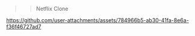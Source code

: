 >> Netflix Clone
>>



https://github.com/user-attachments/assets/784966b5-ab30-41fa-8e6a-f36f46727ad7

